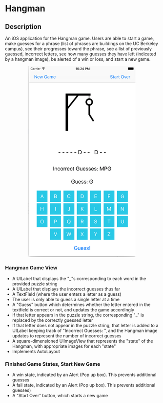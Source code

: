 # Hangman #

## Description ##
An iOS application for the Hangman game. Users are able to start a game, make guesses for a phrase (list of phrases are buildings on the UC Berkeley campus), see their progresses toward the phrase, see a list of previously guessed, incorrect letters, see how many guesses they have left (indicated by a hangman image), be alerted of a win or loss, and start a new game.

<p style="text-align:center;"><img src=https://github.com/pkmnfreak/Hangman/blob/master/README-images/hangman1.png width = "350" ></p>

###  Hangman Game View ###
* A UILabel that displays the "_"s corresponding to each word in the provided puzzle string
* A UILabel that displays the incorrect guesses thus far
* A TextField (where the user enters a letter as a guess)
* The user is only able to guess a single letter at a time
* A "Guess" button which determines whether the letter entered in the textfield is correct or not, and updates the game accordingly
* If that letter appears in the puzzle string, the corresponding "_" is replaced by the correctly guessed letter
* If that letter does not appear in the puzzle string, that letter is added to a UILabel keeping track of "Incorrect Guesses: ", and the Hangman image updates to represent the number of incorrect guesses
* A square-dimensioned UIImageView that represents the "state" of the Hangman, with appropriate images for each "state"
* Implements AutoLayout

### Finished Game States, Start New Game ###
* A win state, indicated by an Alert (Pop up box). This prevents additional guesses
* A fail state, indicated by an Alert (Pop up box). This prevents additional guesses)
* A "Start Over" button, which starts a new game

